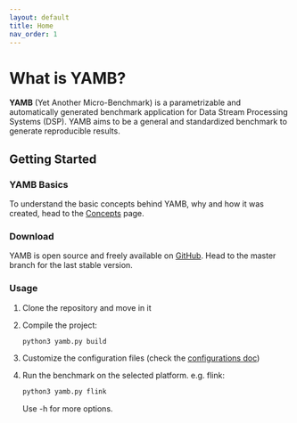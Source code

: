 ```yaml
---
layout: default
title: Home
nav_order: 1
---
```


# What is YAMB?

**YAMB** (Yet Another Micro-Benchmark) is a parametrizable and automatically generated benchmark
 application for Data Stream Processing Systems (DSP). YAMB aims to be a general and standardized
 benchmark to generate reproducible results.

## Getting Started

### YAMB Basics

To understand the basic concepts behind YAMB, why and how it was created, head to the [Concepts](docs/concepts) page.

### Download

YAMB is open source and freely available on [GitHub](github.com/ale93p/yamb). Head to the master branch for the last stable version.

### Usage

1. Clone the repository and move in it

2. Compile the project:
     ```bash
     python3 yamb.py build
     ```
3. Customize the configuration files (check the [configurations doc](docs/configurations))
4. Run the benchmark on the selected platform. e.g. flink:
     ```bash
     python3 yamb.py flink
     ```
    Use -h for more options.
